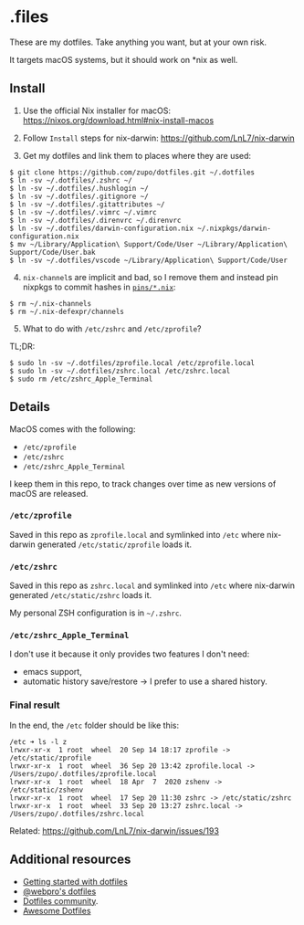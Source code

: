 # .files

These are my dotfiles. Take anything you want, but at your own risk.

It targets macOS systems, but it should work on \*nix as well.


## Install

1. Use the official Nix installer for macOS: https://nixos.org/download.html#nix-install-macos

2. Follow `Install` steps for nix-darwin: https://github.com/LnL7/nix-darwin

3. Get my dotfiles and link them to places where they are used:

```
$ git clone https://github.com/zupo/dotfiles.git ~/.dotfiles
$ ln -sv ~/.dotfiles/.zshrc ~/
$ ln -sv ~/.dotfiles/.hushlogin ~/
$ ln -sv ~/.dotfiles/.gitignore ~/
$ ln -sv ~/.dotfiles/.gitattributes ~/
$ ln -sv ~/.dotfiles/.vimrc ~/.vimrc
$ ln -sv ~/.dotfiles/.direnvrc ~/.direnvrc
$ ln -sv ~/.dotfiles/darwin-configuration.nix ~/.nixpkgs/darwin-configuration.nix
$ mv ~/Library/Application\ Support/Code/User ~/Library/Application\ Support/Code/User.bak
$ ln -sv ~/.dotfiles/vscode ~/Library/Application\ Support/Code/User
```

4. `nix-channel`s are implicit and bad, so I remove them and instead pin nixpkgs to commit hashes in [`pins/*.nix`](https://github.com/zupo/dotfiles/tree/master/pins):

```
$ rm ~/.nix-channels
$ rm ~/.nix-defexpr/channels
```

5. What to do with `/etc/zshrc` and `/etc/zprofile`?


TL;DR:
```
$ sudo ln -sv ~/.dotfiles/zprofile.local /etc/zprofile.local
$ sudo ln -sv ~/.dotfiles/zshrc.local /etc/zshrc.local
$ sudo rm /etc/zshrc_Apple_Terminal
```

## Details

MacOS comes with the following:

* `/etc/zprofile`
* `/etc/zshrc`
* `/etc/zshrc_Apple_Terminal`

I keep them in this repo, to track changes over time as new versions of macOS are released.

### `/etc/zprofile`

Saved in this repo as `zprofile.local` and symlinked into `/etc` where
nix-darwin generated `/etc/static/zprofile` loads it.

### `/etc/zshrc`

Saved in this repo as `zshrc.local` and symlinked into `/etc` where
nix-darwin generated `/etc/static/zshrc` loads it.

My personal ZSH configuration is in `~/.zshrc`.

### `/etc/zshrc_Apple_Terminal`

I don't use it because it only provides two features I don't need:
* emacs support,
* automatic history save/restore -> I prefer to use a shared history.

### Final result

In the end, the `/etc` folder should be like this:

```
/etc ➜ ls -l z
lrwxr-xr-x  1 root  wheel  20 Sep 14 18:17 zprofile -> /etc/static/zprofile
lrwxr-xr-x  1 root  wheel  36 Sep 20 13:42 zprofile.local -> /Users/zupo/.dotfiles/zprofile.local
lrwxr-xr-x  1 root  wheel  18 Apr  7  2020 zshenv -> /etc/static/zshenv
lrwxr-xr-x  1 root  wheel  17 Sep 20 11:30 zshrc -> /etc/static/zshrc
lrwxr-xr-x  1 root  wheel  33 Sep 20 13:27 zshrc.local -> /Users/zupo/.dotfiles/zshrc.local
```

Related: https://github.com/LnL7/nix-darwin/issues/193


## Additional resources

- [Getting started with dotfiles](https://medium.com/@webprolific/getting-started-with-dotfiles-43c3602fd789)
- [@webpro's dotfiles](https://github.com/webpro/dotfiles)
- [Dotfiles community](https://dotfiles.github.io).
- [Awesome Dotfiles](https://github.com/webpro/awesome-dotfiles)
